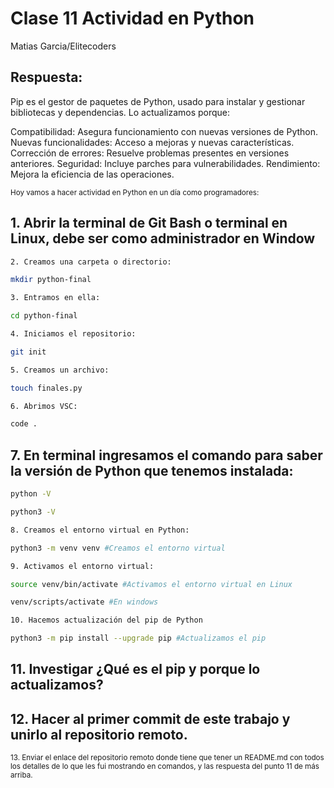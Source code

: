 # Clase 11 Actividad en Python

Matias Garcia/Elitecoders

## Respuesta:
Pip es el gestor de paquetes de Python, usado para instalar y gestionar bibliotecas y dependencias. Lo actualizamos porque:

Compatibilidad: Asegura funcionamiento con nuevas versiones de Python.
Nuevas funcionalidades: Acceso a mejoras y nuevas características.
Corrección de errores: Resuelve problemas presentes en versiones anteriores.
Seguridad: Incluye parches para vulnerabilidades.
Rendimiento: Mejora la eficiencia de las operaciones.


<sub>
Hoy vamos a hacer actividad en Python en un día como programadores:
</sub>


## 1. Abrir la terminal de Git Bash o terminal en Linux, debe ser como administrador en Window
```sh
2. Creamos una carpeta o directorio: 

mkdir python-final

3. Entramos en ella: 

cd python-final

4. Iniciamos el repositorio:

git init

5. Creamos un archivo:

touch finales.py

6. Abrimos VSC:

code .
```
## 7. En terminal ingresamos el comando para saber la versión de Python que tenemos instalada:

```sh
python -V

python3 -V

8. Creamos el entorno virtual en Python:

python3 -m venv venv #Creamos el entorno virtual

9. Activamos el entorno virtual:

source venv/bin/activate #Activamos el entorno virtual en Linux

venv/scripts/activate #En windows

10. Hacemos actualización del pip de Python

python3 -m pip install --upgrade pip #Actualizamos el pip

```

## 11. Investigar ¿Qué es el pip y porque lo actualizamos?

## 12. Hacer al primer commit de este trabajo y unirlo al repositorio remoto.

<sub>
13. Enviar el enlace del repositorio remoto donde tiene que tener un README.md con todos los detalles de lo que les fui mostrando en comandos, y las respuesta del punto 11 de más arriba.
</sub>



